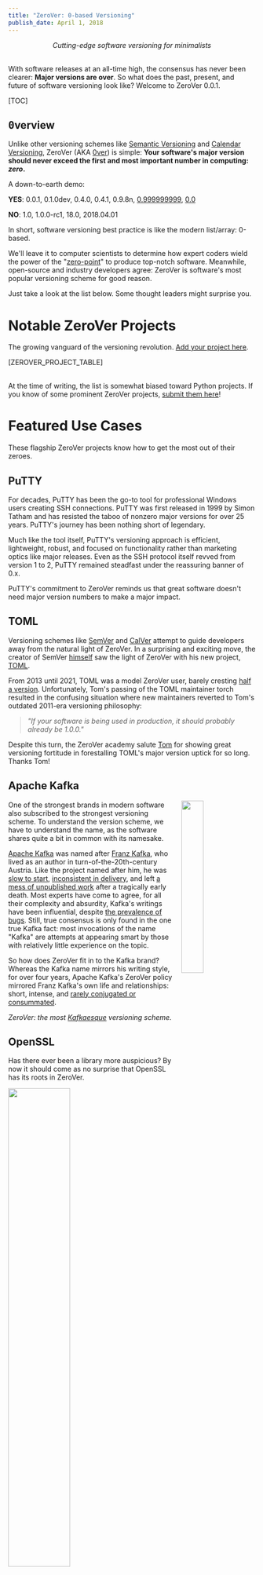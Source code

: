 ```yaml
---
title: "ZeroVer: 0-based Versioning"
publish_date: April 1, 2018
---
```


<div style="text-align:center"><i>Cutting-edge software versioning for minimalists</i></div><br/>

With software releases at an all-time high, the consensus has never
been clearer: **Major versions are over**. So what does the past,
present, and future of software versioning look like? Welcome to
ZeroVer 0.0.1.

[TOC]

<h2><span style="font-family:monospace">0</span>verview</h2>

Unlike other versioning schemes like [Semantic Versioning][semver] and
[Calendar Versioning][calver], ZeroVer (AKA [0ver][0ver]) is simple:
**Your software's major version should never exceed the first and most
important number in computing: *zero*.**

A down-to-earth demo:

**YES**: 0.0.1, 0.1.0dev, 0.4.0, 0.4.1, 0.9.8n, [0.999999999][html5lib_ouch], [0.0](/uploads/sensor_0.0.jpg)

**NO**: 1.0, 1.0.0-rc1, 18.0, 2018.04.01

In short, software versioning best practice is like the modern
list/array: 0-based.

We'll leave it to computer scientists to determine how expert coders
wield the power of the "[zero-point][zpe]" to produce top-notch
software. Meanwhile, open-source and industry developers agree:
ZeroVer is software's most popular versioning scheme for good reason.

Just take a look at the list below. Some thought leaders might
surprise you.

[0ver]: https://0ver.org
[zpe]: https://en.wikipedia.org/wiki/Zero-point_energy
[html5lib_ouch]: https://github.com/html5lib/html5lib-python/commit/6a73efa01754253605284b5a5688de3961b120fa

# Notable ZeroVer Projects

The growing vanguard of the versioning revolution. [Add your project
here](/submissions.html).

<!-- see projects.yaml/json for source material of table below -->
[ZEROVER_PROJECT_TABLE]

<br/>At the time of writing, the list is somewhat biased toward Python
projects. If you know of some prominent ZeroVer projects, [submit them
here](/submissions.html)!


# Featured Use Cases

These flagship ZeroVer projects know how to get the most out of their
zeroes.

## PuTTY

For decades, PuTTY has been the go-to tool for professional Windows users 
creating SSH connections. PuTTY was first released in 1999 by Simon Tatham
and has resisted the taboo of nonzero major versions for over 25 years.
PuTTY's journey has been nothing short of legendary.

Much like the tool itself, PuTTY's versioning approach is efficient,
lightweight, robust, and focused on functionality rather than marketing optics
like major releases. Even as the SSH protocol itself revved from version 1 to 2,
PuTTY remained steadfast under the reassuring banner of 0.x.

PuTTY's commitment to ZeroVer reminds us that great software doesn't need major
version numbers to make a major impact.

## TOML

Versioning schemes like [SemVer][semver] and [CalVer][calver] attempt
to guide developers away from the natural light of ZeroVer. In a
surprising and exciting move, the creator of SemVer
[himself][toml_tom] saw the light of ZeroVer with his new project, [TOML][toml].

From 2013 until 2021, TOML was a model ZeroVer user, barely cresting 
[half a version][toml_2018]. Unfortunately, Tom's passing of the 
TOML maintainer torch resulted in the confusing situation 
where new maintainers reverted to Tom's outdated 2011-era versioning philosophy:

> *"If your software is being used in production, it should probably already be 1.0.0."*

Despite this turn, the ZeroVer academy salute [Tom][toml_tom] for showing 
great versioning fortitude in forestalling TOML's major version uptick 
for so long. <span title="Thom">Thanks Tom</span>!

[semver]: http://semver.org/
[calver]: https://calver.org/
[toml]: https://github.com/toml-lang/toml/
[toml_tom]: http://github.com/mojombo
[toml_2013]: https://github.com/toml-lang/toml/releases/tag/v0.1.0
[toml_2018]: https://github.com/toml-lang/toml/releases/tag/v0.5.0
[toml_impls]: https://github.com/toml-lang/toml/wiki#implementations

## Apache Kafka

<img align="right" width="30%" style="padding-left: 15px" src="/uploads/kafka_logo.png">
One of the strongest brands in modern software also subscribed to the
strongest versioning scheme. To understand the version scheme, we have
to understand the name, as the software shares quite a bit in common
with its namesake.

[Apache Kafka][a_kafka] was named after [Franz Kafka][f_kafka], who
lived as an author in turn-of-the-20th-century Austria. Like the
project named after him, he was [slow to start][kafka_slow_start],
[inconsistent in delivery][kafka_jepsen], and left [a mess of
unpublished work][kafka_unpublished] after a tragically early
death. Most experts have come to agree, for all their complexity and
absurdity, Kafka's writings have been influential, despite [the
prevalence of bugs][kafka_bugs]. Still, true consensus is only found
in the one true Kafka fact: most invocations of the name "Kafka" are
attempts at appearing smart by those with relatively little experience
on the topic.

So how does ZeroVer fit in to the Kafka brand? Whereas the Kafka name
mirrors his writing style, for over four years, Apache Kafka's ZeroVer
policy mirrored Franz Kafka's own life and relationships: short,
intense, and [rarely conjugated or
consummated](https://en.wikipedia.org/wiki/Franz_Kafka#Private_life).

*ZeroVer: the most [Kafkaesque][kafkaesque] versioning scheme.*

[a_kafka]: https://en.wikipedia.org/wiki/Apache_Kafka
[f_kafka]: https://en.wikipedia.org/wiki/Franz_Kafka
[kafka_slow_start]: http://mail-archives.apache.org/mod_mbox/kafka-dev/201709.mbox/%3C04F3F442-0BD3-4A2D-A93D-AFF0C108FFC8@simplemachines.com.au%3E
[kafka_jepsen]: https://aphyr.com/posts/293-jepsen-kafka
[kafka_unpublished]: https://qz.com/754322/kafkaesque-instructions-on-what-to-do-with-franz-kafkas-manuscripts-produce-a-kafkaesque-legal-battle/
[kafka_bugs]: https://en.wikipedia.org/wiki/The_Metamorphosis
[kafkaesque]: https://www.theguardian.com/books/booksblog/2016/may/18/kafkaesque-a-word-so-overused-it-has-lost-all-meaning

## OpenSSL

Has there ever been a library more auspicious? By now it should come
as no surprise that OpenSSL has its roots in ZeroVer.

<img align="center" width="50%" src="/uploads/openssl_logo.png">

While no longer technically a ZeroVer project, [OpenSSL][openssl] held
out from 1998 to 2010 before finally succumbing to 1.0. What happened
after that is beyond the scope of this document, but let it serve as a
warning to those who might stray beyond 0.

In the good old days of 0ver OpenSSL, the project managed to change its name (from
[SSLeay][ssleay]) and implementation technology (from
[Perl][ssleay_cpan] to C), not to mention [run through half the
alphabet][openssl_changelog] in micro versioning.

That's the power of a streamlined and minimal ZeroVer version.

[openssl]: https://en.wikipedia.org/wiki/OpenSSL
[openssl_1_release]: https://lwn.net/Articles/380949/
[ssleay]: https://en.wikipedia.org/wiki/SSLeay
[ssleay_cpan]: http://search.cpan.org/~mikem/Net-SSLeay-1.85/lib/Net/SSLeay.pod
[openssl_changelog]: https://www.openssl.org/news/changelog.html

# Selected Emeriti

Dearly departed from the school of ZeroVer, either from above or from
legend. We remember them fondly.

<!-- see projects.yaml/json for source material of table below -->
[EMERITUS_PROJECT_TABLE]

<br/>With any luck, these projects will realize their folly.

# More info

Check out the [About](/about.html) page.
